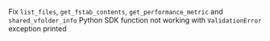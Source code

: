 Fix `list_files`, `get_fstab_contents`, `get_performance_metric` and `shared_vfolder_info` Python SDK function not working with `ValidationError` exception printed
